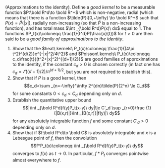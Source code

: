 (Approximations to the identity). Define a $good\ kernel$ to be a measurable function $P:\bold R^d\to \bold R^+$ which is non-negative, radial (which means that there is a function $\tilde{P}:[0,+\infty) \to \bold R^+$ such that $P(x)=\tilde{P}(|x|)$, radially non-increasing (so that $\tilde{P}$ is a non-increasing function), and has total mass $\int _{\bold R^d}P(x)\ dx$ equal to $1$. The functions $P_t(x)\coloneqq \frac{1}{t^d}P(\frac{x}{t})$ for $t>0$ are then said to be a $good\ family\ of\ approximations\ to\ the\ identity$.
1. Show that the $heat\ kernels\ P_t(x)\coloneqq \frac{1}{(4\pi t^2)^{d/2}}e^{-|x|^2/4t^2}$ and $Poisson\ kernels\ P_t(x)\coloneqq c_d\frac{t}{(t^2+|x|^2)^{(d+1)/2}}$ are good families of approximations to the identity, if the constant $c_d>0$ is chosen correctly (in fact one has $c_d=\varGamma((d+1)/2)/\pi ^{(d+1)/2}$, but you are not required to establish this).
2. Show that if $P$ is a good kernel, then $$c_d<\sum _{n=-\infty}^\infty 2^{dn}\tilde{P}(2^n) \le C_d$$
for some constants $0< c_d <C_d$ depending only on $d$.
3. Establish the quantitative upper bound $$|\int _{\bold R^d}f(y)P_t(x-y)\ dy|\le C'_d \sup _{r>0}\frac {1}{|B(x,r)|}\int _{B(x,r)}|f(y)|\ dy$$ for any absolutely integrable function $f$ and some constant $C'_d>0$ depending only on $d$.
4. Show that if $f:\bold R^d\to \bold C$ is absolutely integrable and $x$ is a Lebesgue point of $f$, then the convolution $$f*P_t(x)\coloneqq \int _{\bold R^d}f(y)P_t(x-y)\ dy$$ converges to $f(x)$ as $t\to 0$. In particular, $f*P_t$ converges pointwise almost
everywhere to $f$.